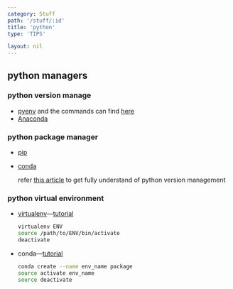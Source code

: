 ```yaml
---
category: Stuff
path: '/stuff/:id'
title: 'python'
type: 'TIPS'

layout: nil
---
```

## python managers

### python version manage

* [pyenv](https://github.com/pyenv/pyenv)  and the commands can find [here](https://github.com/pyenv/pyenv/blob/master/COMMANDS.md)
* [Anaconda](https://docs.anaconda.com/)

### python package manager

* [pip](https://pip.pypa.io/en/stable/installing/)

* [conda](https://conda.io/docs/)

  refer [this article](https://medium.freecodecamp.org/why-you-need-python-environments-and-how-to-manage-them-with-conda-85f155f4353chttps://medium.freecodecamp.org/why-you-need-python-environments-and-how-to-manage-them-with-conda-85f155f4353c) to get fully understand of python version management

### python virtual environment

* [virtualenv](https://virtualenv.pypa.io/en/latest/)—[tutorial](https://virtualenv.pypa.io/en/latest/userguide/)

  ```bash
  virtualenv ENV
  source /path/to/ENV/bin/activate
  deactivate
  ```

* conda—[tutorial](https://conda.io/docs/user-guide/getting-started.html#managing-envs)

  ```bash
  conda create --name env_name package
  source activate env_name
  source deactivate
  ```

